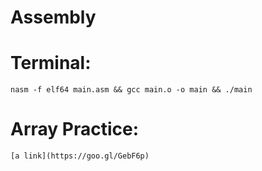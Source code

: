 # Assembly
  
  # Terminal: 
    nasm -f elf64 main.asm && gcc main.o -o main && ./main
    
  # Array Practice:
    [a link](https://goo.gl/GebF6p)
